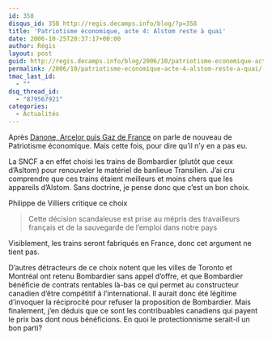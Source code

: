 ```yaml
---
id: 358
disqus_id: 358 http://regis.decamps.info/blog/?p=358
title: 'Patriotisme économique, acte 4: Alstom reste à quai'
date: 2006-10-25T20:37:17+00:00
author: Régis
layout: post
guid: http://regis.decamps.info/blog/2006/10/patriotisme-economique-acte-4-alstom-reste-a-quai/
permalink: /2006/10/patriotisme-economique-acte-4-alstom-reste-a-quai/
tmac_last_id:
  - ""
dsq_thread_id:
  - "879567921"
categories:
  - Actualités
---
```

Après [Danone, Arcelor puis Gaz de France](http://regis.decamps.info/blog/2006/03/patriotisme-economique-acte-3/) on parle de nouveau de Patriotisme économique. Mais cette fois, pour dire qu’il n’y en a pas eu. 

La SNCF a en effet choisi les trains de Bombardier (plutôt que ceux d’Asltom) pour renouveler le matériel de banlieue Transilien. J’ai cru comprendre que ces trains étaient meilleurs et moins chers que les appareils d’Alstom. Sans doctrine, je pense donc que c’est un bon choix.

Philippe de Villiers critique ce choix

> Cette décision scandaleuse est prise au mépris des travailleurs français et de la sauvegarde de l&#8217;emploi dans notre pays 

Visiblement, les trains seront fabriqués en France, donc cet argument ne tient pas.

D’autres détracteurs de ce choix notent que les villes de Toronto et Montréal ont retenu Bombardier sans appel d’offre, et que Bombardier bénéficie de contrats rentables là-bas ce qui permet au constructeur canadien d’être compétitif à l’international. Il aurait donc été légitime d’invoquer la réciprocité pour refuser la proposition de Bombardier. Mais finalement, j’en déduis que ce sont les contribuables canadiens qui payent le prix bas dont nous bénéficions. En quoi le protectionnisme serait-il un bon parti?

